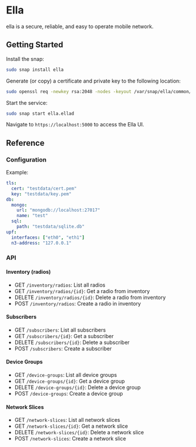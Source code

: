 # Ella

ella is a secure, reliable, and easy to operate mobile network.


## Getting Started

Install the snap:

```bash
sudo snap install ella
```

Generate (or copy) a certificate and private key to the following location:
```bash
sudo openssl req -newkey rsa:2048 -nodes -keyout /var/snap/ella/common/key.pem -x509 -days 1 -out /var/snap/ella/common/cert.pem -subj "/CN=example.com"
```

Start the service:
```bash
sudo snap start ella.ellad
```

Navigate to `https://localhost:5000` to access the Ella UI.

## Reference

### Configuration

Example:

```yaml
tls:
  cert: "testdata/cert.pem"
  key: "testdata/key.pem"
db:
  mongo:
    url: "mongodb://localhost:27017"
    name: "test"
  sql:
    path: "testdata/sqlite.db"
upf:
  interfaces: ["eth0", "eth1"]
  n3-address: "127.0.0.1"
```

### API

#### Inventory (radios)
- GET `/inventory/radios`: List all radios
- GET `/inventory/radios/{id}`: Get a radio from inventory
- DELETE `/inventory/radios/{id}`: Delete a radio from inventory
- POST `/inventory/radios`: Create a radio in inventory

#### Subscribers
- GET `/subscribers`: List all subscribers
- GET `/subscribers/{id}`: Get a subscriber
- DELETE `/subscribers/{id}`: Delete a subscriber
- POST `/subscribers`: Create a subscriber

#### Device Groups
- GET `/device-groups`: List all device groups
- GET `/device-groups/{id}`: Get a device group
- DELETE `/device-groups/{id}`: Delete a device group
- POST `/device-groups`: Create a device group

#### Network Slices
- GET `/network-slices`: List all network slices
- GET `/network-slices/{id}`: Get a network slice
- DELETE `/network-slices/{id}`: Delete a network slice
- POST `/network-slices`: Create a network slice
